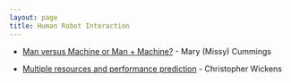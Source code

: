 ```yaml
---
layout: page
title: Human Robot Interaction
---
```


* [Man versus Machine or Man + Machine?](https://hal.pratt.duke.edu/sites/hal.pratt.duke.edu/files/u10/IS-29-05-Expert%20Opinion%5B1%5D_0.pdf) - Mary (Missy) Cummings

* [Multiple resources and performance prediction](https://www.researchgate.net/publication/213798935_Multiple_resources_and_performance_prediction) - Christopher Wickens